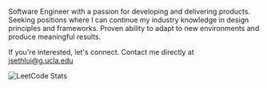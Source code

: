 Software Engineer with a passion for developing and delivering products. Seeking positions where I can continue my industry knowledge in design principles and frameworks. Proven ability to adapt to new environments and produce meaningful results.

If you're interested, let's connect. Contact me directly at jsethlui@g.ucla.edu

![LeetCode Stats](https://leetcard.jacoblin.cool/jsethlui?theme=dark&font=Inter&ext=heatmap)
